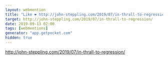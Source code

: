 ```yaml
---
layout: webmention
title: "Like ❤️ http://john-steppling.com/2019/07/in-thrall-to-regression/"
target: http://john-steppling.com/2019/07/in-thrall-to-regression/
date: 2019-09-13 02:00
tags: [webmentions]
generator: "app.getpocket.com"
hidden: true
---
```


http://john-steppling.com/2019/07/in-thrall-to-regression/